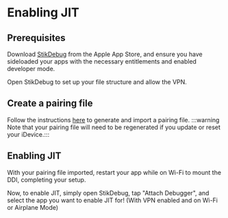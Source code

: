 # Enabling JIT
## Prerequisites
Download [StikDebug](https://apps.apple.com/us/app/stikdebug/id6744045754) from the Apple App Store, and ensure you have sideloaded your apps with the necessary entitlements and enabled developer mode.

Open StikDebug to set up your file structure and allow the VPN.
## Create a pairing file
Follow the instructions [here](/guide/guides/pairing-file) to generate and import a pairing file. :::warning Note that your pairing file will need to be regenerated if you update or reset your iDevice.:::
## Enabling JIT
With your pairing file imported, restart your app while on Wi-Fi to mount the DDI, completing your setup.

Now, to enable JIT, simply open StikDebug, tap "Attach Debugger", and select the app you want to enable JIT for! (With VPN enabled and on Wi-Fi or Airplane Mode)
